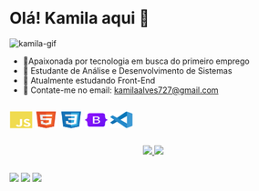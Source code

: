  <div style="display: inline_block"><br>
  <h1>Olá! Kamila aqui 👋</h1>

<img align="center" >![kamila-gif](https://user-images.githubusercontent.com/98965608/157795129-4799f01c-1598-43af-903f-e08f92af299f.gif)</img>



- 🔭Apaixonada por tecnologia em busca do primeiro emprego                           
- 🌱 Estudante de Análise e Desenvolvimento de Sistemas
- 👯 Atualmente estudando Front-End                                                         
- 💬 Contate-me no email: kamilaalves727@gmail.com

##
  <img align="center" alt="kamila-Js" height="30" width="40" src="https://raw.githubusercontent.com/devicons/devicon/master/icons/javascript/javascript-plain.svg">
   <img align="center" alt="kamila-HTML" height="30" width="40" src="https://raw.githubusercontent.com/devicons/devicon/master/icons/html5/html5-original.svg">
   <img align="center" alt="kamila-CSS" height="30" width="40" src="https://raw.githubusercontent.com/devicons/devicon/master/icons/css3/css3-original.svg">
   <img align="center" alt="kamila-BootStrap" height="30" width="40" src="https://raw.githubusercontent.com/devicons/devicon/master/icons/bootstrap/bootstrap-original.svg">
   <img align="center" alt="kamila-CSS" height="30" width="40" src="https://raw.githubusercontent.com/devicons/devicon/master/icons/vscode/vscode-original.svg">  

   ##
  
  <div align="center">
  <a href="https://github.com/Kamila-Alves">
  <img height="180em" src="https://github-readme-stats.vercel.app/api?username=Kamila-Alves&show_icons=true&theme=dracula&include_all_commits=true&count_private=true"/>
  <img height="180em" src="https://github-readme-stats.vercel.app/api/top-langs/?username=Kamila-Alves&layout=compact&langs_count=7&theme=dracula"/>
</div>
    
   ##
<div> 
  <a href=https://www.instagram.com/kamilaalves_j/" target="_blank"><img src="https://img.shields.io/badge/-Instagram-%23E4405F?style=for-the-badge&logo=instagram&logoColor=white" target="_blank"></a>
  <a href="https://www.linkedin.com/in/kamila-alves-651a32192/" target="_blank"><img src="https://img.shields.io/badge/-LinkedIn-%230077B5?style=for-the-badge&logo=linkedin&logoColor=white" target="_blank"></a>
   <a href="https://wa.link/q8qzvn" target="_blank"><img src="https://img.shields.io/badge/WhatsApp-25D366?style=for-the-badge&logo=whatsapp&logoColor=whitefor-the-badge&logo=linkedin&logoColor=white" target="_blank"></a>
